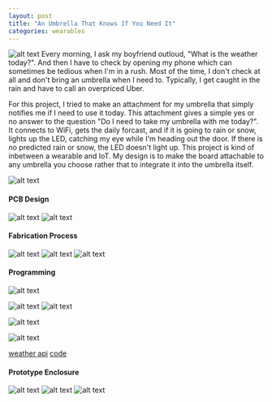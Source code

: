 ```yaml
---
layout: post
title: "An Umbrella That Knows If You Need It"
categories: wearables
---
```


![alt text](https://raw.githubusercontent.com/jirrian/jirrian.github.io/master/images/wearables/umbrella_light/umbrella_light.jpg)
Every morning, I ask my boyfriend outloud, "What is the weather today?". And then I have to check by opening my phone which can sometimes be tedious when I'm in a rush. Most of the time, I don't check at all and don't bring an umbrella when I need to. Typically, I get caught in the rain and have to call an overpriced Uber.

For this project, I tried to make an attachment for my umbrella that simply notifies me if I need to use it today. This attachment gives a simple yes or no answer to the question "Do I need to take my umbrella with me today?". It connects to WiFi, gets the daily forcast, and if it is going to rain or snow, lights up the LED, catching my eye while I'm heading out the door. If there is no predicted rain or snow, the LED doesn't light up.
This project is kind of inbetween a wearable and IoT. My design is to make the board attachable to any umbrella you choose rather that to integrate it into the umbrella itself.

![alt text](https://raw.githubusercontent.com/jirrian/jirrian.github.io/master/images/wearables/umbrella_light/umbrella_light2.jpg)

#### PCB Design ####
![alt text](https://raw.githubusercontent.com/jirrian/jirrian.github.io/master/images/wearables/umbrella_light/umbrella_light_sch.png)
![alt text](https://raw.githubusercontent.com/jirrian/jirrian.github.io/master/images/wearables/umbrella_light/umbrella_light_board.png)

#### Fabrication Process ####
![alt text](https://raw.githubusercontent.com/jirrian/jirrian.github.io/master/images/wearables/umbrella_light/umbrella_light_milling.jpg)
![alt text](https://raw.githubusercontent.com/jirrian/jirrian.github.io/master/images/wearables/umbrella_light/umbrella_light_pcb.jpg)
![alt text](https://raw.githubusercontent.com/jirrian/jirrian.github.io/master/images/wearables/umbrella_light/umbrella_light_soldering.jpg)

#### Programming ####
![alt text](https://raw.githubusercontent.com/jirrian/jirrian.github.io/master/images/wearables/umbrella_light/umbrella_light_feather.jpg)

![alt text](https://raw.githubusercontent.com/jirrian/jirrian.github.io/master/images/wearables/umbrella_light/umbrella_light_prog.jpg)
![alt text](https://raw.githubusercontent.com/jirrian/jirrian.github.io/master/images/wearables/umbrella_light/arduinoide.png)

![alt text](https://raw.githubusercontent.com/jirrian/jirrian.github.io/master/images/wearables/umbrella_light/serial.png)

![alt text](https://raw.githubusercontent.com/jirrian/jirrian.github.io/master/images/wearables/umbrella_light/umbrella_light_board.jpg)

[weather api](https://www.weatherbit.io/api/weather-forecast-16-day)
[code](https://github.com/jirrian/umbrella_light/blob/master/umbrella_light_prototype.ino)

#### Prototype Enclosure ####
![alt text](https://raw.githubusercontent.com/jirrian/jirrian.github.io/master/images/wearables/umbrella_light/umbrella_light_enclosure_proto1.jpg)
![alt text](https://raw.githubusercontent.com/jirrian/jirrian.github.io/master/images/wearables/umbrella_light/umbrella_light_enclosure_proto2.jpg)
![alt text](https://raw.githubusercontent.com/jirrian/jirrian.github.io/master/images/wearables/umbrella_light/enclosure_example.jpg)


